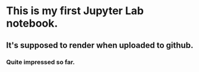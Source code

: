 # This is my first Jupyter Lab notebook.

## It's supposed to render when uploaded to github.

### Quite impressed so far.
